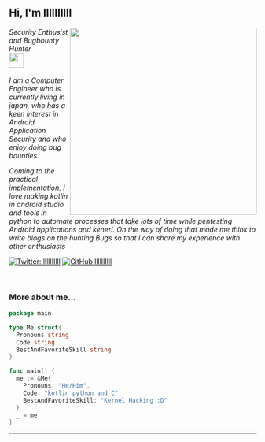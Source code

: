 <h2> Hi, I'm llllIIIlll</h2>
<img align='right' src="https://github-readme-stats.vercel.app/api?username=llllIIIlll&show_icons=true&theme=radical" width="380">
<p><em>Security Enthusist and Bugbounty Hunter <br><img src="https://media.giphy.com/media/WUlplcMpOCEmTGBtBW/giphy.gif" width="30"><br><br>
 I am a Computer Engineer who is currently living in japan, who has a keen interest in Android Application Security and who enjoy doing bug bounties.

Coming to the practical implementation, I love making kotlin in android studio and tools in python to automate processes that take lots of time while pentesting Android applications and kenerl. On the way of doing that made me think to write blogs on the hunting Bugs so that I can share my experience with other enthusiasts
</em></p>

[![Twitter: llllIIIlll](https://img.shields.io/twitter/follow/lllIIIIIIIIl?style=flat-square)](https://twitter.com/lllIIIIIIIIl)
[![GitHub llllIIIlll](https://img.shields.io/github/followers/llllIIIlll?label=follow%20github&style=flat-square)](https://github.com/llllIIIllll)

<br>

### More about me...

```go
package main

type Me struct{
  Pronouns string
  Code string
  BestAndFavoriteSkill string
}

func main() {
  me := &Me{
    Pronouns: "He/Him",
    Code: "kotlin python and C",
    BestAndFavoriteSkill: "Kernel Hacking :D"
  }
  _ = me
}
```
---
